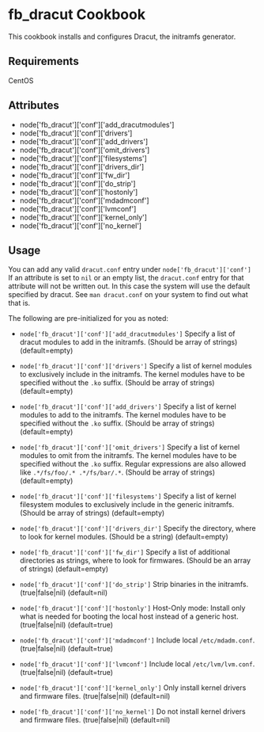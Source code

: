 fb_dracut Cookbook
====================
This cookbook installs and configures Dracut, the initramfs generator.

Requirements
------------
CentOS

Attributes
----------
* node['fb_dracut']['conf']['add_dracutmodules']
* node['fb_dracut']['conf']['drivers']
* node['fb_dracut']['conf']['add_drivers']
* node['fb_dracut']['conf']['omit_drivers']
* node['fb_dracut']['conf']['filesystems']
* node['fb_dracut']['conf']['drivers_dir']
* node['fb_dracut']['conf']['fw_dir']
* node['fb_dracut']['conf']['do_strip']
* node['fb_dracut']['conf']['hostonly']
* node['fb_dracut']['conf']['mdadmconf']
* node['fb_dracut']['conf']['lvmconf']
* node['fb_dracut']['conf']['kernel_only']
* node['fb_dracut']['conf']['no_kernel']

Usage
-----
You can add any valid `dracut.conf` entry under `node['fb_dracut']['conf']`
If an attribute is set to `nil` or an empty list, the `dracut.conf` entry
for that attribute will not be written out. In this case the system
will use the default specified by dracut. See `man dracut.conf` on your
system to find out what that is.

The following are pre-initialized for you as noted:

* `node['fb_dracut']['conf']['add_dracutmodules']`
  Specify a list of dracut modules to add in the initramfs.
  (Should be array of strings)
  (default=empty)

* `node['fb_dracut']['conf']['drivers']`
  Specify a list of kernel modules to exclusively include in the initramfs.
  The kernel modules have to be specified without the `.ko` suffix.
  (Should be array of strings)
  (default=empty)

* `node['fb_dracut']['conf']['add_drivers']`
  Specify a list of kernel modules to add to the initramfs.
  The kernel modules have to be specified without the `.ko` suffix.
  (Should be array of strings)
  (default=empty)

* `node['fb_dracut']['conf']['omit_drivers']`
  Specify a list of kernel modules to omit from the
  initramfs. The kernel modules have to be specified without the `.ko` suffix.
  Regular expressions are also allowed like `.*/fs/foo/.* .*/fs/bar/.*`.
  (Should be array of strings)
  (default=empty)

* `node['fb_dracut']['conf']['filesystems']`
  Specify a list of kernel filesystem modules to exclusively
  include in the generic initramfs.  (Should be array of strings)
  (default=empty)

* `node['fb_dracut']['conf']['drivers_dir']`
  Specify the directory, where to look for kernel modules.  (Should be a string)
  (default=empty)

* `node['fb_dracut']['conf']['fw_dir']`
  Specify a list of additional directories as strings, where to look for
  firmwares.  (Should be an array of strings)
  (default=empty)

* `node['fb_dracut']['conf']['do_strip']`
  Strip binaries in the initramfs.  (true|false|nil)
  (default=nil)

* `node['fb_dracut']['conf']['hostonly']`
  Host-Only mode: Install only what is needed for booting the local host
  instead of a generic host.  (true|false|nil)
  (default=true)

* `node['fb_dracut']['conf']['mdadmconf']`
  Include local `/etc/mdadm.conf`.  (true|false|nil)
  (default=true)

* `node['fb_dracut']['conf']['lvmconf']`
  Include local `/etc/lvm/lvm.conf`.  (true|false|nil)
  (default=true)

* `node['fb_dracut']['conf']['kernel_only']`
  Only install kernel drivers and firmware files.  (true|false|nil)
  (default=nil)

* `node['fb_dracut']['conf']['no_kernel']`
  Do not install kernel drivers and firmware files.  (true|false|nil)
  (default=nil)
